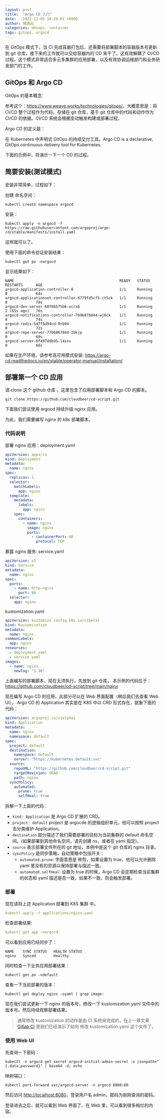 ```yaml
---
layout: post
title:  "Argo CD 入门"
date:   2022-12-05 16:20:01 +0800
author: 啤酒云
categories: devops, container
tags: gitops, argocd
---
```


在 GitOps 模式下，当 CI 完成容器打包后，还需要将部署脚本的容器版本号更新到 git 仓库，接下来的工作就可以交给容器内的 CD 来干了。这有效解耦了 CI/CD 过程。这个模式非常适合多云多集群的应用部署，以及有效协调运维部门和业务研发部门的工作。

## GitOps 和 Argo CD

GitOps 的基本概念:

参考这个：<https://www.weave.works/technologies/gitops/>。大概意思是：将 CI/CD 整个过程作为代码，存储在 git 仓库，基于 git 仓库中的代码和动作作为 CI/CD 的依据。CI/CD 系统会根据变动触发构建或部署过程。

Argo CD 的定义是：

在 Kubernetes 中声明式 GitOps 的持续交付工具。Argo CD is a declarative, GitOps continuous delivery tool for Kubernetes.

下面的示例中，将演示一下一个 CD 的过程。

## 简要安装(测试模式)

安装非常简单，过程如下：

创建 命名空间：

```shell
kubectl create namespace argocd
```

安装：

```shell
kubectl apply -n argocd -f https://raw.githubusercontent.com/argoproj/argo-cd/stable/manifests/install.yaml
```

这样就可以了。

使用下面的命令验证安装结果：

```shell
kubectl get po -nargocd
```

显示结果如下：

```shell
NAME                                                READY   STATUS    RESTARTS      AGE
argocd-application-controller-0                     1/1     Running   0             64s
argocd-applicationset-controller-6779fd5cf5-ct5ck   1/1     Running   0             78s
argocd-dex-server-68f86575b6-xcrx6                  1/1     Running   2 (65s ago)   76s
argocd-notifications-controller-769b876844-wj6ck    1/1     Running   0             74s
argocd-redis-547f5d94cd-9rb94                       1/1     Running   0             72s
argocd-repo-server-77b686784d-2bkjp                 1/1     Running   0             69s
argocd-server-6f497ddb95-l4sxv                      1/1     Running   0             66s
```

如果在生产环境，请参考高可用模式安装: <https://argo-cd.readthedocs.io/en/stable/operator-manual/installation/>

## 部署第一个 CD 应用

请 clone 这个 github 仓库 ，这里包含了应用部署脚本和 Argo CD 的脚本。

```shell
git clone https://github.com/cloudbeer/cd-script.git
```

下面我们尝试使用 argocd 持续升级 nginx 应用。

为此，我们需要编写 nginx 的 k8s 部署脚本。

### 代码说明

部署 nginx 应用：deployment.yaml

```yaml
apiVersion: apps/v1
kind: Deployment
metadata:
  name: nginx
spec:
  replicas: 1
  selector:
    matchLabels:
      app: nginx
  template:
    metadata:
      labels:
        app: nginx
    spec:
      containers:
        - name: nginx
          image: nginx
          ports:
            - containerPort: 80
              protocol: TCP
```

暴露 nginx 服务: service.yaml

```yaml
apiVersion: v1
kind: Service
metadata:
  name: nginx
spec:
  ports:
    - name: http-nginx
      port: 80
  selector:
    app: nginx
```

kustomization.yaml

```yaml
apiVersion: kustomize.config.k8s.io/v1beta1
kind: Kustomization
metadata:
  name: nginx
commonLabels:
  app: nginx
resources:
  - deployment.yaml
  - service.yaml
images:
  - name: nginx
    newTag: "1.16"
```

上面编写的部署脚本，现在无须执行，先放到 git 仓库，
本示例的代码位于： <https://github.com/cloudbeer/cd-script/tree/main/nginx>

现在编写 Argo CD 的应用，此部分可以在 Web 界面配置（稍后我们去查看 Web UI），
Argo CD 的 Application 其实是在 K8S 中以 CRD 形式存在，就象下面的代码：

```yaml
apiVersion: argoproj.io/v1alpha1
kind: Application
metadata:
  name: nginx
  namespace: default
spec:
  project: default
  destination:
    namespace: default
    server: "https://kubernetes.default.svc"
  source:
    repoURL: "https://github.com/cloudbeer/cd-script.git"
    targetRevision: HEAD
    path: nginx
  syncPolicy:
    automated: 
      prune: true
      selfHeal: true
```

拆解一下上面的代码：

* `kind: Application` 是 Argo CD 扩展的 CRD。
* `project: default` project 是 argocde 的逻辑组织单元，他可以按照 project 去分类维护 Application。
* `destination` 部分描述了我们需要部署的目标为当前集群的 default 命名空间。(如果部署到其他命名空间，请先创建 ns，或者在 yaml 指定)。
* `source` 表示部署文件所在的 git 地址。本例中是这个 git 仓库的 nginx 目录。
* `syncPolicy` 是同步策略，自动策略中包括开关：
  * `automated.prune`: 字面意思是 修剪，如果设置为 true，他可以允许删除 yaml 里没有的资源以保持部署与描述一致。
  * `automated.selfHeal`: 设置为 true 的时候，Argo CD 会定期检查当前集群的状态和 yaml 描述是否一致，如果不一致，则会触发部署。

### 部署

现在请将上述 Application 部署到 K8S 集群 中。

```yaml
kubectl apply -f applications/nginx.yaml
```

检查部署结果:

```yaml
kubectl get app -nargocd
```

可以看到应用已经同步了：

```shell
NAME    SYNC STATUS   HEALTH STATUS
nginx   Synced        Healthy
```

同时检查一下业务应用部署结果：

```shell
kubectl get po -ndefault
```

查看一下当前部署的版本：

```shell
kubectl get deploy nginx -oyaml | grep image:
```

现在我们尝试更新一下 nginx 的版本号，修改一下 kustomization.yaml 文件中的版本号。然后持续观察部署结果。

> 通常修改 kustomization 的动作是由 CI 系统来完成的，在上一章文章 [Gitlab CI](/2022/12/k8s-devops-gitlab-ci.html) 里我们已经演示了如何 修改  kustomization.yaml 这个文件了。

### 使用 Web UI

先查询一下密码：

```shell
kubectl -n argocd get secret argocd-initial-admin-secret -o jsonpath="{.data.password}" | base64 -d; echo
```

映射端口：

```shell
kubectl port-forward svc/argocd-server -n argocd 8080:80
```

然后访问 <http://localhost:8080>，登录用户名 admin，密码为刚刚查询的密码。

登录进去之后，就可以看到 Web 界面了，在 Web 里，可以看到很多绚烂的内容。
